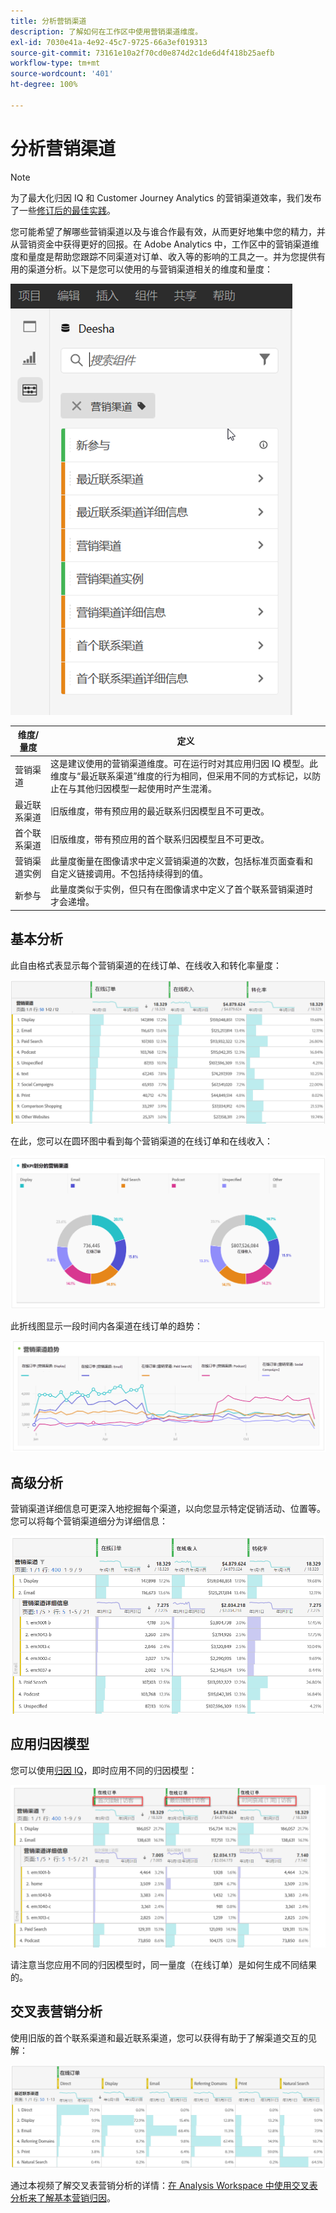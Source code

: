 ```yaml
---
title: 分析营销渠道
description: 了解如何在工作区中使用营销渠道维度。
exl-id: 7030e41a-4e92-45c7-9725-66a3ef019313
source-git-commit: 73161e10a2f70cd0e874d2c1de6d4f418b25aefb
workflow-type: tm+mt
source-wordcount: '401'
ht-degree: 100%

---
```


# 分析营销渠道

>[!NOTE]
>
>为了最大化归因 IQ 和 Customer Journey Analytics 的营销渠道效率，我们发布了一些[修订后的最佳实践](/help/components/c-marketing-channels/mchannel-best-practices.md)。

您可能希望了解哪些营销渠道以及与谁合作最有效，从而更好地集中您的精力，并从营销资金中获得更好的回报。在 Adobe Analytics 中，工作区中的营销渠道维度和量度是帮助您跟踪不同渠道对订单、收入等的影响的工具之一。并为您提供有用的渠道分析。以下是您可以使用的与营销渠道相关的维度和量度：

![](assets/mc-dims.png)

| 维度/量度 | 定义 |
| --- | --- |
| 营销渠道 | 这是建议使用的营销渠道维度。可在运行时对其应用归因 IQ 模型。此维度与“最近联系渠道”维度的行为相同，但采用不同的方式标记，以防止在与其他归因模型一起使用时产生混淆。 |
| 最近联系渠道 | 旧版维度，带有预应用的最近联系归因模型且不可更改。 |
| 首个联系渠道 | 旧版维度，带有预应用的首个联系归因模型且不可更改。 |
| 营销渠道实例 | 此量度衡量在图像请求中定义营销渠道的次数，包括标准页面查看和自定义链接调用。不包括持续得到的值。 |
| 新参与 | 此量度类似于实例，但只有在图像请求中定义了首个联系营销渠道时才会递增。 |

## 基本分析

此自由格式表显示每个营销渠道的在线订单、在线收入和转化率量度：

![](assets/mc-viz1.png)

在此，您可以在圆环图中看到每个营销渠道的在线订单和在线收入：

![](assets/mc-viz2.png)

此折线图显示一段时间内各渠道在线订单的趋势：

![](assets/mc-viz3.png)

## 高级分析

营销渠道详细信息可更深入地挖掘每个渠道，以向您显示特定促销活动、位置等。您可以将每个营销渠道细分为详细信息：

![](assets/mc-viz4.png)

## 应用归因模型

您可以使用[归因 IQ](/help/analyze/analysis-workspace/attribution/overview.md)，即时应用不同的归因模型：

![](assets/mc-viz5.png)

请注意当您应用不同的归因模型时，同一量度（在线订单）是如何生成不同结果的。

## 交叉表营销分析

使用旧版的首个联系渠道和最近联系渠道，您可以获得有助于了解渠道交互的见解：

![](assets/mc-viz6.png)

通过本视频了解交叉表营销分析的详情：[在 Analysis Workspace 中使用交叉表分析来了解基本营销归因](https://experienceleague.adobe.com/docs/analytics-learn/tutorials/analysis-workspace/attribution-iq/using-cross-tab-analysis-to-explore-basic-marketing-attribution-in-analysis-workspace.html?lang=zh-Hans)。
